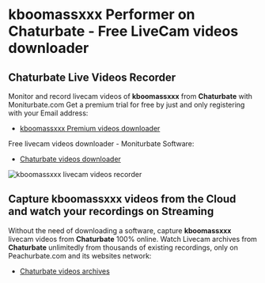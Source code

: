 # kboomassxxx Performer on Chaturbate - Free LiveCam videos downloader

## Chaturbate Live Videos Recorder

Monitor and record livecam videos of **kboomassxxx** from **Chaturbate** with Moniturbate.com
Get a premium trial for free by just and only registering with your Email address:
* [kboomassxxx Premium videos downloader](https://moniturbate.com/request-demo-licence-key.html)

Free livecam videos downloader - Moniturbate Software:
* [Chaturbate videos downloader](https://moniturbate.com/moniturbate-download-software.html)

![kboomassxxx livecam videos recorder](https://peachurnet.com/templates/moniturbate-software.png)


## Capture kboomassxxx videos from the Cloud and watch your recordings on Streaming

Without the need of downloading a software, capture **kboomassxxx** livecam videos from **Chaturbate** 100% online.
Watch Livecam archives from **Chaturbate** unlimitedly from thousands of existing recordings, only on Peachurbate.com and its websites network:
* [Chaturbate videos archives](https://peachurnet.com/)